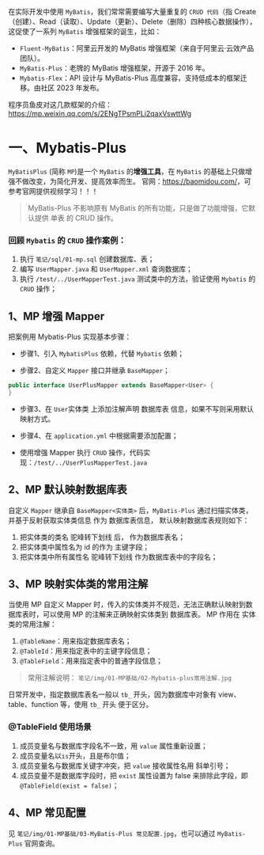 在实际开发中使用 `MyBatis`，我们常常需要编写大量重复的 `CRUD 代码`（指 Create（创建）、Read（读取）、Update（更新）、Delete（删除）‌四种核心数据操作），
这促使了一系列 `MyBatis` 增强框架的诞生，比如：

* `Fluent-MyBatis`：阿里云开发的 MyBatis 增强框架（来自于阿里云·云效产品团队）。
* `MyBatis-Plus`：老牌的 MyBatis 增强框架，开源于 2016 年。
* `Mybatis-Flex`：API 设计与 MyBatis-Plus 高度兼容，支持低成本的框架迁移‌。由社区 2023 年发布。

程序员鱼皮对这几款框架的介绍：<https://mp.weixin.qq.com/s/2ENgTPsmPLi2qaxVswttWg>

# 一、Mybatis-Plus

`MyBatisPlus` (简称 `MP`)是一个 `MyBatis` 的**增强工具**，在 `MyBatis` 的基础上只做增强不做改变，为简化开发、提高效率而生。
官网：<https://baomidou.com/>，可参考官网提供视频学习！！！

> MyBatis-Plus 不影响原有 MyBatis 的所有功能，只是做了功能增强，它默认提供 单表 的 CRUD 操作。

### 回顾 `Mybatis` 的 `CRUD` 操作案例：
1. 执行 `笔记/sql/01-mp.sql` 创建数据库、表；
2. 编写 `UserMapper.java` 和 `UserMapper.xml` 查询数据库；
3. 执行 `/test/../UserMapperTest.java` 测试类中的方法，验证使用 `Mybatis` 的 `CRUD` 操作；


## 1、MP 增强 Mapper
把案例用 Mybatis-Plus 实现基本步骤：

* 步骤1、引入 `MybatisPlus` 依赖，代替 `Mybatis` 依赖； 

* 步骤2、自定义 `Mapper` 接口并继承 `BaseMapper`；

```java
public interface UserPlusMapper extends BaseMapper<User> {
}
```

* 步骤3、在 `User`实体类 上添加注解声明 数据库表 信息，如果不写则采用默认映射方式。

* 步骤4、在 `application.yml` 中根据需要添加配置；

* 使用增强 Mapper 执行 `CRUD` 操作，代码实现：`/test/../UserPlusMapperTest.java` 

## 2、MP 默认映射数据库表

自定义 `Mapper` 继承自 `BaseMapper<实体类>` 后，`MyBatis-Plus` 通过扫描实体类，并基于反射获取实体类信息 作为 数据库表信息，
默认映射数据库表规则如下：
1. 把实体类的类名 驼峰转下划线 后， 作为数据库表名； 
2. 把实体类中属性名为 id 的作为 主键字段； 
3. 把实体类中所有属性名 驼峰转下划线 作为数据库表中的字段名；

## 3、MP 映射实体类的常用注解

当使用 MP 自定义 Mapper 时，传入的实体类并不规范，无法正确默认映射到数据库表时，可以使用 MP 的注解来正确映射实体类到 数据库表。
MP 作用在 实体类的常用注解：

1. `@TableName`：用来指定数据库表名；
2. `@TableId`：用来指定表中的主键字段信息；
3. `@TableField`：用来指定表中的普通字段信息；

> 常用注解说明： `笔记/img/01-MP基础/02-Mybatis-plus常用注解.jpg`

日常开发中，指定数据库表名一般以 `tb_` 开头，因为数据库中对象有 view、table、function 等，使用 `tb_` 开头 便于区分。

### @TableField 使用场景
1. 成员变量名与数据库字段名不一致，用 `value` 属性重新设置；
2. 成员变量名以`is`开头，且是布尔值；
3. 成员变量名与数据库关键字冲突，把 `value` 接收属性名用 斜单引号；
4. 成员变量不是数据库字段时，把 `exist` 属性设置为 false 来排除此字段，即 `@TableField(exist = false)`；


## 4、MP 常见配置
见 `笔记/img/01-MP基础/03-MyBatis-Plus 常见配置.jpg`，也可以通过 `MyBatis-Plus` 官网查询。
